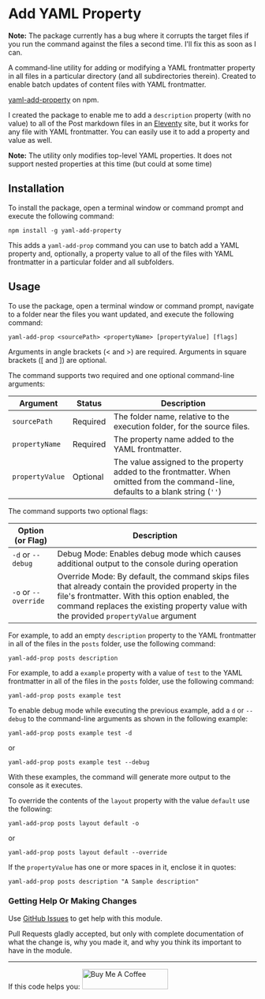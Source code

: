 # Add YAML Property

**Note:** The package currently has a bug where it corrupts the target files if you run the command against the files a second time. I'll fix this as soon as I can. 

A command-line utility for adding or modifying a YAML frontmatter property in all files in a particular directory (and all subdirectories therein). Created to enable batch updates of content files with YAML frontmatter. 

[yaml-add-property](https://www.npmjs.com/package/yaml-add-property) on npm.

I created the package to enable me to add a `description` property (with no value) to all of the Post markdown files in an [Eleventy](https://www.11ty.dev/) site, but it works for any file with YAML frontmatter. You can easily use it to add a property and value as well.

**Note:** The utility only modifies top-level YAML properties. It does not support nested properties at this time (but could at some time)

## Installation

To install the package, open a terminal window or command prompt and execute the following command:

```shell
npm install -g yaml-add-property
```

This adds a `yaml-add-prop` command you can use to batch add a YAML property and, optionally, a property value to all of the files with YAML frontmatter in a particular folder and all subfolders.

## Usage

To use the package, open a terminal window or command prompt, navigate to a folder near the files you want updated, and execute the following command:

```shell
yaml-add-prop <sourcePath> <propertyName> [propertyValue] [flags]
```

Arguments in angle brackets (< and >) are required. Arguments in square brackets ([ and ]) are optional.

The command supports two required and one optional command-line arguments:

| Argument        | Status      | Description                                                              |
| --------------- | ----------- | ------------------------------------------------------------------------ | 
| `sourcePath`    | Required    | The folder name, relative to the execution folder, for the source files. |
| `propertyName`  | Required    | The property name added to the YAML frontmatter.                         |
| `propertyValue` | Optional    | The value assigned to the property added to the frontmatter. When omitted from the command-line, defaults to a blank string (`''`) |

The command supports two optional flags:

| Option (or Flag) | Description|
| -------------------- | --------------------------------------------------------------------------------- |
| `-d` or `--debug`    | Debug Mode: Enables debug mode which causes additional output to the console during operation |
| `-o` or `--override` | Override Mode: By default, the command skips files that already contain the provided property in the file's frontmatter. With this option enabled, the command replaces the existing property value with the provided `propertyValue` argument |

For example, to add an empty `description` property to the YAML frontmatter in all of the files in the `posts` folder, use the following command:

```shell
yaml-add-prop posts description
```

For example, to add a `example` property with a value of `test` to the YAML frontmatter in all of the files in the `posts` folder, use the following command:

```shell
yaml-add-prop posts example test
```

To enable debug mode while executing the previous example, add a `d` or `--debug` to the command-line arguments as shown in the following example:

```shell
yaml-add-prop posts example test -d
```

or

```shell
yaml-add-prop posts example test --debug
```

With these examples, the command will generate more output to the console as it executes.

To override the contents of the `layout` property with the value `default` use the following:

```shell
yaml-add-prop posts layout default -o
```

or 

```shell
yaml-add-prop posts layout default --override
```

If the `propertyValue` has one or more spaces in it, enclose it in quotes:

```shell
yaml-add-prop posts description "A Sample description"
```

### Getting Help Or Making Changes

Use [GitHub Issues](https://github.com/johnwargo/yaml-add-property/issues) to get help with this module.

Pull Requests gladly accepted, but only with complete documentation of what the change is, why you made it, and why you think its important to have in the module.

*** 

If this code helps you: <a href="https://www.buymeacoffee.com/johnwargo" target="_blank"><img src="https://cdn.buymeacoffee.com/buttons/default-orange.png" alt="Buy Me A Coffee" height="41" width="174"></a>
